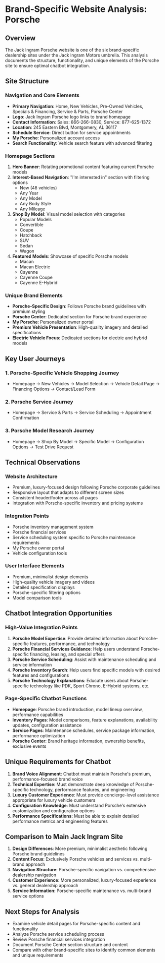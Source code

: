 # Brand-Specific Website Analysis: Porsche

## Overview
The Jack Ingram Porsche website is one of the six brand-specific dealership sites under the Jack Ingram Motors umbrella. This analysis documents the structure, functionality, and unique elements of the Porsche site to ensure optimal chatbot integration.

## Site Structure

### Navigation and Core Elements
- **Primary Navigation**: Home, New Vehicles, Pre-Owned Vehicles, Specials & Financing, Service & Parts, Porsche Center
- **Logo**: Jack Ingram Porsche logo links to brand homepage
- **Contact Information**: Sales: 866-266-0830, Service: 877-625-1372
- **Location**: 245 Eastern Blvd, Montgomery, AL 36117
- **Schedule Service**: Direct button for service appointments
- **My Porsche**: Personalized account access
- **Search Functionality**: Vehicle search feature with advanced filtering

### Homepage Sections
1. **Hero Banner**: Rotating promotional content featuring current Porsche models
2. **Interest-Based Navigation**: "I'm interested in" section with filtering options
   - New (48 vehicles)
   - Any Year
   - Any Model
   - Any Body Style
   - Any Mileage
3. **Shop By Model**: Visual model selection with categories
   - Popular Models
   - Convertible
   - Coupe
   - Hatchback
   - SUV
   - Sedan
   - Wagon
4. **Featured Models**: Showcase of specific Porsche models
   - Macan
   - Macan Electric
   - Cayenne
   - Cayenne Coupe
   - Cayenne E-Hybrid

### Unique Brand Elements
- **Porsche-Specific Design**: Follows Porsche brand guidelines with premium styling
- **Porsche Center**: Dedicated section for Porsche brand experience
- **My Porsche**: Personalized owner portal
- **Premium Vehicle Presentation**: High-quality imagery and detailed specifications
- **Electric Vehicle Focus**: Dedicated sections for electric and hybrid models

## Key User Journeys

### 1. Porsche-Specific Vehicle Shopping Journey
- Homepage → New Vehicles → Model Selection → Vehicle Detail Page → Financing Options → Contact/Lead Form

### 2. Porsche Service Journey
- Homepage → Service & Parts → Service Scheduling → Appointment Confirmation

### 3. Porsche Model Research Journey
- Homepage → Shop By Model → Specific Model → Configuration Options → Test Drive Request

## Technical Observations

### Website Architecture
- Premium, luxury-focused design following Porsche corporate guidelines
- Responsive layout that adapts to different screen sizes
- Consistent header/footer across all pages
- Integration with Porsche-specific inventory and pricing systems

### Integration Points
- Porsche inventory management system
- Porsche financial services
- Service scheduling system specific to Porsche maintenance requirements
- My Porsche owner portal
- Vehicle configuration tools

### User Interface Elements
- Premium, minimalist design elements
- High-quality vehicle imagery and videos
- Detailed specification displays
- Porsche-specific filtering options
- Model comparison tools

## Chatbot Integration Opportunities

### High-Value Integration Points
1. **Porsche Model Expertise**: Provide detailed information about Porsche-specific features, performance, and technology
2. **Porsche Financial Services Guidance**: Help users understand Porsche-specific financing, leasing, and special offers
3. **Porsche Service Scheduling**: Assist with maintenance scheduling and service information
4. **Porsche Inventory Search**: Help users find specific models with desired features and configurations
5. **Porsche Technology Explanations**: Educate users about Porsche-specific technology like PDK, Sport Chrono, E-Hybrid systems, etc.

### Page-Specific Chatbot Functions
- **Homepage**: Porsche brand introduction, model lineup overview, performance capabilities
- **Inventory Pages**: Model comparisons, feature explanations, availability updates, configuration assistance
- **Service Pages**: Maintenance schedules, service package information, performance optimization
- **Porsche Center**: Brand heritage information, ownership benefits, exclusive events

## Unique Requirements for Chatbot

1. **Brand Voice Alignment**: Chatbot must maintain Porsche's premium, performance-focused brand voice
2. **Technical Expertise**: Must demonstrate deep knowledge of Porsche-specific technology, performance features, and engineering
3. **Luxury Customer Experience**: Must provide concierge-level assistance appropriate for luxury vehicle customers
4. **Configuration Knowledge**: Must understand Porsche's extensive customization and configuration options
5. **Performance Specifications**: Must be able to explain detailed performance metrics and engineering features

## Comparison to Main Jack Ingram Site

1. **Design Differences**: More premium, minimalist aesthetic following Porsche brand guidelines
2. **Content Focus**: Exclusively Porsche vehicles and services vs. multi-brand approach
3. **Navigation Structure**: Porsche-specific navigation vs. comprehensive dealership navigation
4. **Customer Experience**: More personalized, luxury-focused experience vs. general dealership approach
5. **Service Information**: Porsche-specific maintenance vs. multi-brand service options

## Next Steps for Analysis
- Examine vehicle detail pages for Porsche-specific content and functionality
- Analyze Porsche service scheduling process
- Review Porsche financial services integration
- Document Porsche Center section structure and content
- Compare with other brand-specific sites to identify common elements and unique requirements
